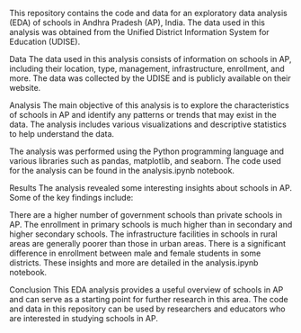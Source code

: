 This repository contains the code and data for an exploratory data analysis (EDA) of schools in Andhra Pradesh (AP), India. The data used in this analysis was obtained from the Unified District Information System for Education (UDISE).

Data
The data used in this analysis consists of information on schools in AP, including their location, type, management, infrastructure, enrollment, and more. The data was collected by the UDISE and is publicly available on their website.

Analysis
The main objective of this analysis is to explore the characteristics of schools in AP and identify any patterns or trends that may exist in the data. The analysis includes various visualizations and descriptive statistics to help understand the data.

The analysis was performed using the Python programming language and various libraries such as pandas, matplotlib, and seaborn. The code used for the analysis can be found in the analysis.ipynb notebook.

Results
The analysis revealed some interesting insights about schools in AP. Some of the key findings include:

There are a higher number of government schools than private schools in AP.
The enrollment in primary schools is much higher than in secondary and higher secondary schools.
The infrastructure facilities in schools in rural areas are generally poorer than those in urban areas.
There is a significant difference in enrollment between male and female students in some districts.
These insights and more are detailed in the analysis.ipynb notebook.

Conclusion
This EDA analysis provides a useful overview of schools in AP and can serve as a starting point for further research in this area. The code and data in this repository can be used by researchers and educators who are interested in studying schools in AP.
